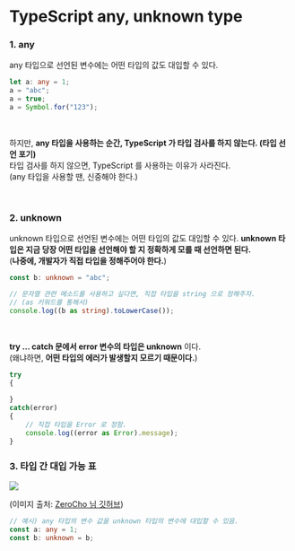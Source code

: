 # TypeScript any, unknown type

### 1. any

any 타입으로 선언된 변수에는 어떤 타입의 값도 대입할 수 있다.
```ts
let a: any = 1;
a = "abc";
a = true;
a = Symbol.for("123");
```

<br>

하지만, **any 타입을 사용하는 순간, TypeScript 가 타입 검사를 하지 않는다. (타입 선언 포기)**
<br> 타입 검사를 하지 않으면, TypeScript 를 사용하는 이유가 사라진다.
<br>(any 타입을 사용할 땐, 신중해야 한다.)

<br>

### 2. unknown
unknown 타입으로 선언된 변수에는 어떤 타입의 값도 대입할 수 있다.
**unknown 타입은 지금 당장 어떤 타입을 선언해야 할 지 정확하게 모를 때 선언하면 된다.**
<br>
(**나중에, 개발자가 직접 타입을 정해주어야 한다.**)
```ts
const b: unknown = "abc";

// 문자열 관련 메소드를 사용하고 싶다면, 직접 타입을 string 으로 정해주자.
// (as 키워드를 통해서)
console.log((b as string).toLowerCase());
```

<br>

**try ... catch 문에서 error 변수의 타입은 unknown** 이다.
<br>
(왜냐하면, **어떤 타입의 에러가 발생할지 모르기 때문이다.**)
```ts
try
{
    
}
catch(error)
{
    // 직접 타입을 Error 로 정함.
    console.log((error as Error).message);
}
```

### 3. 타입 간 대입 가능 표
<img src="https://user-images.githubusercontent.com/10962668/179646513-3c3be896-3bbc-4784-848b-06bc47e8b129.png">

(이미지 출처: [ZeroCho 님 깃허브](https://github.com/ZeroCho/ts-all-in-one))
```ts
// 예시) any 타입의 변수 값을 unknown 타입의 변수에 대입할 수 있음.
const a: any = 1;
const b: unknown = b;
```

